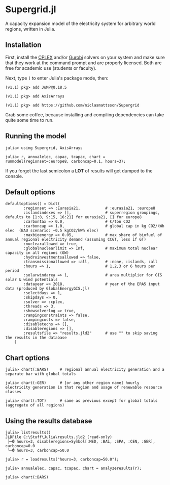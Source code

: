 # Supergrid.jl

A capacity expansion model of the electricity system for arbitrary world regions, written in Julia.

## Installation

First, install the [CPLEX](https://ibm.onthehub.com/WebStore/ProductSearchOfferingList.aspx?srch=cplex) and/or [Gurobi](https://user.gurobi.com/download/licenses/free-academic) solvers on your system and make sure that they work at the command prompt and are properly licensed. Both are free for academic use (students or faculty).

Next, type `]` to enter Julia's package mode, then:

```
(v1.1) pkg> add JuMP@0.18.5

(v1.1) pkg> add AxisArrays

(v1.1) pkg> add https://github.com/niclasmattsson/Supergrid
```

Grab some coffee, because installing and compiling dependencies can take quite some time to run.

## Running the model

```
julia> using Supergrid, AxisArrays

julia> r, annualelec, capac, tcapac, chart = runmodel(regionset=:europe8, carboncap=0.1, hours=3);
```

If you forget the last semicolon a **LOT** of results will get dumped to the console.

## Default options

```
defaultoptions() = Dict(
        :regionset => :Eurasia21,           # :eurasia21, :europe8
        :islandindexes => [],               # superregion groupings, defaults to [1:8, 9:15, 16:21] for eurasia21, [] for europe8
        :carbontax => 0.0,                  # €/ton CO2
        :carboncap => 1.0,                  # global cap in kg CO2/kWh elec  (BAU scenario: ~0.5 kgCO2/kWh elec)
        :maxbioenergy => 0.05,              # max share of biofuel of annual regional electricity demand (assuming CCGT, less if GT)
        :nuclearallowed => true,
        :globalnuclearlimit => Inf,         # maximum total nuclear capacity in all regions (GW)
        :hydroinvestmentsallowed => false,
        :transmissionallowed => :all,       # :none, :islands, :all
        :hours => 1,                        # 1,2,3 or 6 hours per period
        :solarwindarea => 1,                # area multiplier for GIS solar & wind potentials
        :datayear => 2018,                  # year of the ERA5 input data (produced by GlobalEnergyGIS.jl)
        :selectdays => 1,
        :skipdays => 0,
        :solver => :cplex,
        :threads => 3,
        :showsolverlog => true,
        :rampingconstraints => false,
        :rampingcosts => false,
        :disabletechs => [],
        :disableregions => [],
        :resultsfile => "results.jld2"      # use "" to skip saving the results in the database
    )
```

## Chart options

```
julia> chart(:BARS)     # regional annual electricity generation and a separate bar with global totals

julia> chart(:GER)      # [or any other region name] hourly electricity generation in that region and usage of renewable resource classes

julia> chart(:TOT)      # same as previous except for global totals (aggregate of all regions)
```

## Using the results database

```
julia> listresults()
JLDFile C:\Stuff\Julia\results.jld2 (read-only)
 ├─� hours=3, disableregions=Symbol[:MED, :BAL, :SPA, :CEN, :GER], carboncap=0.0
 └─� hours=3, carboncap=50.0

julia> r = loadresults("hours=3, carboncap=50.0");

julia> annualelec, capac, tcapac, chart = analyzeresults(r);

julia> chart(:BARS)
```
